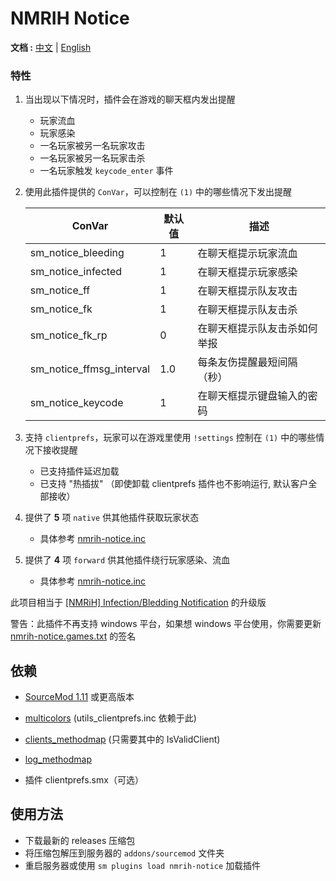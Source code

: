 # NMRIH Notice

**文档 :** [中文](./readme-CN.md) | [English](./readme.md)

### 特性

1. 当出现以下情况时，插件会在游戏的聊天框内发出提醒
    - 玩家流血
    - 玩家感染
    - 一名玩家被另一名玩家攻击
    - 一名玩家被另一名玩家击杀
    - 一名玩家触发 `keycode_enter` 事件

2. 使用此插件提供的 `ConVar`，可以控制在 `(1)` 中的哪些情况下发出提醒

   | ConVar                  | 默认值 | 描述            |
   |-------------------------|-----|---------------|
   | sm_notice_bleeding      | 1   | 在聊天框提示玩家流血    |
   | sm_notice_infected      | 1   | 在聊天框提示玩家感染    |
   | sm_notice_ff            | 1   | 在聊天框提示队友攻击    |
   | sm_notice_fk            | 1   | 在聊天框提示队友击杀    |
   | sm_notice_fk_rp         | 0   | 在聊天框提示队友击杀如何举报 |
   | sm_notice_ffmsg_interval | 1.0 | 每条友伤提醒最短间隔（秒） |
   | sm_notice_keycode       | 1   | 在聊天框提示键盘输入的密码 |

3. 支持 `clientprefs`，玩家可以在游戏里使用 `!settings` 控制在 `(1)` 中的哪些情况下接收提醒
    - 已支持插件延迟加载
    - 已支持 "热插拔" （即使卸载 clientprefs 插件也不影响运行, 默认客户全部接收）

4. 提供了 **5** 项 `native` 供其他插件获取玩家状态
    - 具体参考 [nmrih-notice.inc](./scripting/include/nmrih-notice.inc)

5. 提供了 **4** 项 `forward` 供其他插件绕行玩家感染、流血
    - 具体参考 [nmrih-notice.inc](./scripting/include/nmrih-notice.inc)

此项目相当于 [[NMRiH] Infection/Bledding Notification](https://forums.alliedmods.net/showthread.php?p=2335718) 的升级版

警告：此插件不再支持 windows 平台，如果想 windows 平台使用，你需要更新 [nmrih-notice.games.txt](./gamedata/nmrih-notice.games.txt) 的签名

## 依赖

- [SourceMod 1.11](https://www.sourcemod.net/downloads.php?branch=stable) 或更高版本

- [multicolors](https://github.com/Bara/Multi-Colors) (utils_clientprefs.inc 依赖于此)

- [clients_methodmap](https://forums.alliedmods.net/showthread.php?t=307157) (只需要其中的 IsValidClient)

- [log_methodmap](https://github.com/F1F88/sm-logdebug)

- 插件 clientprefs.smx（可选）

## 使用方法

- 下载最新的 releases 压缩包
- 将压缩包解压到服务器的 `addons/sourcemod` 文件夹
- 重启服务器或使用 `sm plugins load nmrih-notice` 加载插件
